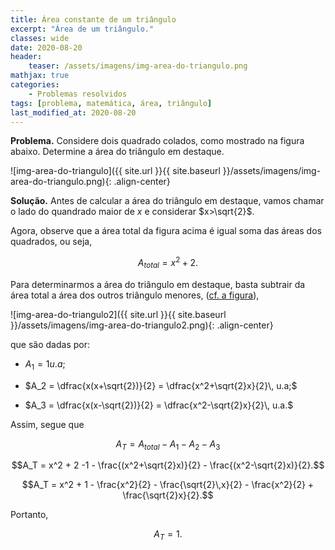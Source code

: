```yaml
---
title: Área constante de um triângulo
excerpt: "Área de um triângulo."
classes: wide
date: 2020-08-20
header:
    teaser: /assets/imagens/img-area-do-triangulo.png
mathjax: true
categories:
    - Problemas resolvidos
tags: [problema, matemática, área, triângulo]
last_modified_at: 2020-08-20
---
```


**Problema.** Considere dois quadrado colados, como mostrado na figura abaixo. Determine a área do triângulo em destaque.

![img-area-do-triangulo]({{ site.url }}{{ site.baseurl }}/assets/imagens/img-area-do-triangulo.png){: .align-center}

**Solução.** Antes de calcular a área do triângulo em destaque, vamos chamar o lado do quandrado maior de $x$ e considerar $x>\sqrt{2}$.

Agora, observe que a área total da figura acima é igual soma das áreas dos quadrados, ou seja,

$$A_{total} = x^2 + 2.$$

Para determinarmos a área do triângulo em destaque, basta subtrair da área total a área dos outros triângulo menores, ([cf. a figura](/assets/imagens/img-area-do-triangulo2.png)),

![img-area-do-triangulo2]({{ site.url }}{{ site.baseurl }}/assets/imagens/img-area-do-triangulo2.png){: .align-center}

que são dadas por:

* $A_1 = 1 u.a;$

* $A_2 = \dfrac{x(x+\sqrt{2})}{2} = \dfrac{x^2+\sqrt{2}x}{2}\, u.a;$

* $A_3 = \dfrac{x(x-\sqrt{2})}{2} = \dfrac{x^2-\sqrt{2}x}{2}\, u.a.$

Assim, segue que

$$A_T = A_{total} - A_1 - A_2 - A_3$$

$$A_T = x^2 + 2 -1 - \frac{(x^2+\sqrt{2}x)}{2} - \frac{(x^2-\sqrt{2}x)}{2}.$$

$$A_T = x^2 + 1 - \frac{x^2}{2} - \frac{\sqrt{2}\,x}{2} - \frac{x^2}{2} + \frac{\sqrt{2}x}{2}.$$

Portanto,

$$A_T = 1.$$
